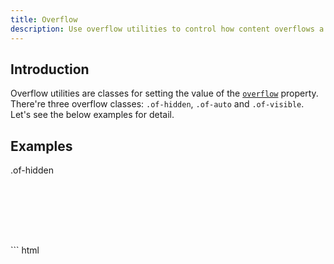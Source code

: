 ```yaml
---
title: Overflow
description: Use overflow utilities to control how content overflows a container.
---
```


## Introduction

Overflow utilities are classes for setting the value of the
[`overflow`](https://developer.mozilla.org/en-US/docs/Web/CSS/overflow) property.
There're three overflow classes: `.of-hidden`, `.of-auto` and `.of-visible`.
Let's see the below examples for detail.

## Examples

<div class="my-small of-hidden bc-dark" style="height: 8rem">
  <div class="bc-primary" style="width: 80%; height: 200%">
    <p class="c-light px-medium">.of-hidden</p>
  </div>
</div>
``` html
<div class="of-hidden">
  <div style="height: 200%"></div>
</div>
```

<div class="mt-medium mb-small of-auto bc-dark" style="height: 8rem">
  <div class="bc-primary" style="width: 80%; height: 200%">
    <p class="c-light px-medium">.of-auto</p>
  </div>
</div>
``` html
<div class="of-auto">
  <div style="height: 200%"></div>
</div>
```

<div class="mt-medium of-visible bc-dark" style="height: 8rem; margin-bottom: 9rem">
  <div class="bc-primary" style="width: 80%; height: 200%">
    <p class="c-light px-medium">.of-visible</p>
  </div>
</div>
``` html
<div class="of-visible">
  <div style="height: 200%"></div>
</div>
```
